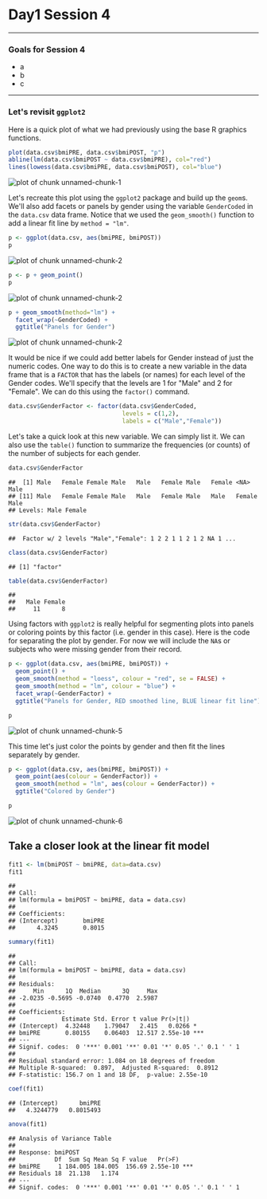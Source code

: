 
# Day1 Session 4
---

### Goals for Session 4

* a
* b
* c

---

### Let's revisit `ggplot2` 

Here is a quick plot of what we had previously using the base R graphics functions.


```r
plot(data.csv$bmiPRE, data.csv$bmiPOST, "p")
abline(lm(data.csv$bmiPOST ~ data.csv$bmiPRE), col="red")
lines(lowess(data.csv$bmiPRE, data.csv$bmiPOST), col="blue")
```

![plot of chunk unnamed-chunk-1](figure/unnamed-chunk-1-1.png)

Let's recreate this plot using the `ggplot2` package and build up the `geom`s. We'll also add facets or panels by gender using the variable `GenderCoded` in the `data.csv` data frame. Notice that we used the `geom_smooth()` function to add a linear fit line by `method = "lm"`.


```r
p <- ggplot(data.csv, aes(bmiPRE, bmiPOST))
p
```

![plot of chunk unnamed-chunk-2](figure/unnamed-chunk-2-1.png)

```r
p <- p + geom_point()
p
```

![plot of chunk unnamed-chunk-2](figure/unnamed-chunk-2-2.png)

```r
p + geom_smooth(method="lm") + 
  facet_wrap(~GenderCoded) + 
  ggtitle("Panels for Gender")
```

![plot of chunk unnamed-chunk-2](figure/unnamed-chunk-2-3.png)

It would be nice if we could add better labels for Gender instead of just the numeric codes. One way to do this is to create a new variable in the data frame that is a `FACTOR` that has the labels (or names) for each level of the Gender codes. We'll specify that the levels are 1 for "Male" and 2 for "Female". We can do this using the `factor()` command.


```r
data.csv$GenderFactor <- factor(data.csv$GenderCoded,
                                levels = c(1,2),
                                labels = c("Male","Female"))
```

Let's take a quick look at this new variable. We can simply list it. We can also use the `table()` function to summarize the frequencies (or counts) of the number of subjects for each gender.


```r
data.csv$GenderFactor
```

```
##  [1] Male   Female Female Male   Male   Female Male   Female <NA>   Male  
## [11] Male   Female Female Male   Male   Female Male   Male   Female Male  
## Levels: Male Female
```

```r
str(data.csv$GenderFactor)
```

```
##  Factor w/ 2 levels "Male","Female": 1 2 2 1 1 2 1 2 NA 1 ...
```

```r
class(data.csv$GenderFactor)
```

```
## [1] "factor"
```

```r
table(data.csv$GenderFactor)
```

```
## 
##   Male Female 
##     11      8
```

Using factors with `ggplot2` is really helpful for segmenting plots into panels or coloring points by this factor (i.e. gender in this case). Here is the code for separating the plot by gender. For now we will include the `NA`s or subjects who were missing gender from their record.


```r
p <- ggplot(data.csv, aes(bmiPRE, bmiPOST)) + 
  geom_point() + 
  geom_smooth(method = "loess", colour = "red", se = FALSE) + 
  geom_smooth(method = "lm", colour = "blue") + 
  facet_wrap(~GenderFactor) + 
  ggtitle("Panels for Gender, RED smoothed line, BLUE linear fit line")

p
```

![plot of chunk unnamed-chunk-5](figure/unnamed-chunk-5-1.png)

This time let's just color the points by gender and then fit the lines separately by gender.


```r
p <- ggplot(data.csv, aes(bmiPRE, bmiPOST)) + 
  geom_point(aes(colour = GenderFactor)) + 
  geom_smooth(method = "lm", aes(colour = GenderFactor)) + 
  ggtitle("Colored by Gender")

p
```

![plot of chunk unnamed-chunk-6](figure/unnamed-chunk-6-1.png)

## Take a closer look at the linear fit model


```r
fit1 <- lm(bmiPOST ~ bmiPRE, data=data.csv)
fit1
```

```
## 
## Call:
## lm(formula = bmiPOST ~ bmiPRE, data = data.csv)
## 
## Coefficients:
## (Intercept)       bmiPRE  
##      4.3245       0.8015
```

```r
summary(fit1)
```

```
## 
## Call:
## lm(formula = bmiPOST ~ bmiPRE, data = data.csv)
## 
## Residuals:
##     Min      1Q  Median      3Q     Max 
## -2.0235 -0.5695 -0.0740  0.4770  2.5987 
## 
## Coefficients:
##             Estimate Std. Error t value Pr(>|t|)    
## (Intercept)  4.32448    1.79047   2.415   0.0266 *  
## bmiPRE       0.80155    0.06403  12.517 2.55e-10 ***
## ---
## Signif. codes:  0 '***' 0.001 '**' 0.01 '*' 0.05 '.' 0.1 ' ' 1
## 
## Residual standard error: 1.084 on 18 degrees of freedom
## Multiple R-squared:  0.897,	Adjusted R-squared:  0.8912 
## F-statistic: 156.7 on 1 and 18 DF,  p-value: 2.55e-10
```

```r
coef(fit1)
```

```
## (Intercept)      bmiPRE 
##   4.3244779   0.8015493
```

```r
anova(fit1)
```

```
## Analysis of Variance Table
## 
## Response: bmiPOST
##           Df  Sum Sq Mean Sq F value   Pr(>F)    
## bmiPRE     1 184.005 184.005  156.69 2.55e-10 ***
## Residuals 18  21.138   1.174                     
## ---
## Signif. codes:  0 '***' 0.001 '**' 0.01 '*' 0.05 '.' 0.1 ' ' 1
```



